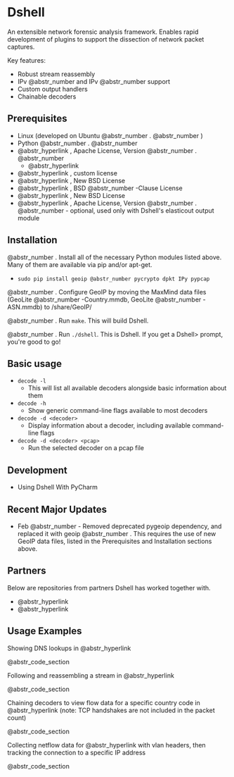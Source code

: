 # Dshell

An extensible network forensic analysis framework. Enables rapid development of plugins to support the dissection of network packet captures.

Key features:

  * Robust stream reassembly
  * IPv @abstr_number and IPv @abstr_number support
  * Custom output handlers
  * Chainable decoders



## Prerequisites

  * Linux (developed on Ubuntu @abstr_number . @abstr_number )
  * Python @abstr_number . @abstr_number 
  * @abstr_hyperlink , Apache License, Version @abstr_number . @abstr_number 
    * @abstr_hyperlink 
  * @abstr_hyperlink , custom license
  * @abstr_hyperlink , New BSD License
  * @abstr_hyperlink , BSD @abstr_number -Clause License
  * @abstr_hyperlink , New BSD License
  * @abstr_hyperlink , Apache License, Version @abstr_number . @abstr_number - optional, used only with Dshell's elasticout output module



## Installation

@abstr_number . Install all of the necessary Python modules listed above. Many of them are available via pip and/or apt-get.

  * `sudo pip install geoip @abstr_number pycrypto dpkt IPy pypcap`

@abstr_number . Configure GeoIP by moving the MaxMind data files (GeoLite @abstr_number -Country.mmdb, GeoLite @abstr_number -ASN.mmdb) to <install-location>/share/GeoIP/

@abstr_number . Run `make`. This will build Dshell.

@abstr_number . Run `./dshell`. This is Dshell. If you get a Dshell> prompt, you're good to go!




## Basic usage

  * `decode -l`
    * This will list all available decoders alongside basic information about them
  * `decode -h`
    * Show generic command-line flags available to most decoders
  * `decode -d <decoder>`
    * Display information about a decoder, including available command-line flags
  * `decode -d <decoder> <pcap>`
    * Run the selected decoder on a pcap file



## Development

  * Using Dshell With PyCharm



## Recent Major Updates

  * Feb @abstr_number - Removed deprecated pygeoip dependency, and replaced it with geoip @abstr_number . This requires the use of new GeoIP data files, listed in the Prerequisites and Installation sections above.



## Partners

Below are repositories from partners Dshell has worked together with.

  * @abstr_hyperlink 
  * @abstr_hyperlink 



## Usage Examples

Showing DNS lookups in @abstr_hyperlink 

@abstr_code_section 

Following and reassembling a stream in @abstr_hyperlink 

@abstr_code_section 

Chaining decoders to view flow data for a specific country code in @abstr_hyperlink (note: TCP handshakes are not included in the packet count)

@abstr_code_section 

Collecting netflow data for @abstr_hyperlink with vlan headers, then tracking the connection to a specific IP address

@abstr_code_section 
